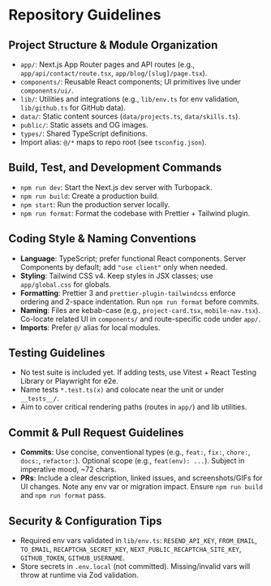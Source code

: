 # Repository Guidelines

## Project Structure & Module Organization

- `app/`: Next.js App Router pages and API routes (e.g., `app/api/contact/route.tsx`, `app/blog/[slug]/page.tsx`).
- `components/`: Reusable React components; UI primitives live under `components/ui/`.
- `lib/`: Utilities and integrations (e.g., `lib/env.ts` for env validation, `lib/github.ts` for GitHub data).
- `data/`: Static content sources (`data/projects.ts`, `data/skills.ts`).
- `public/`: Static assets and OG images.
- `types/`: Shared TypeScript definitions.
- Import alias: `@/*` maps to repo root (see `tsconfig.json`).

## Build, Test, and Development Commands

- `npm run dev`: Start the Next.js dev server with Turbopack.
- `npm run build`: Create a production build.
- `npm start`: Run the production server locally.
- `npm run format`: Format the codebase with Prettier + Tailwind plugin.

## Coding Style & Naming Conventions

- **Language**: TypeScript; prefer functional React components. Server Components by default; add `"use client"` only when needed.
- **Styling**: Tailwind CSS v4. Keep styles in JSX classes; use `app/global.css` for globals.
- **Formatting**: Prettier 3 and `prettier-plugin-tailwindcss` enforce ordering and 2-space indentation. Run `npm run format` before commits.
- **Naming**: Files are kebab-case (e.g., `project-card.tsx`, `mobile-nav.tsx`). Co-locate related UI in `components/` and route-specific code under `app/`.
- **Imports**: Prefer `@/` alias for local modules.

## Testing Guidelines

- No test suite is included yet. If adding tests, use Vitest + React Testing Library or Playwright for e2e.
- Name tests `*.test.ts(x)` and colocate near the unit or under `__tests__/`.
- Aim to cover critical rendering paths (routes in `app/`) and lib utilities.

## Commit & Pull Request Guidelines

- **Commits**: Use concise, conventional types (e.g., `feat:`, `fix:`, `chore:`, `docs:`, `refactor:`). Optional scope (e.g., `feat(env): ...`). Subject in imperative mood, ~72 chars.
- **PRs**: Include a clear description, linked issues, and screenshots/GIFs for UI changes. Note any env var or migration impact. Ensure `npm run build` and `npm run format` pass.

## Security & Configuration Tips

- Required env vars validated in `lib/env.ts`: `RESEND_API_KEY`, `FROM_EMAIL`, `TO_EMAIL`, `RECAPTCHA_SECRET_KEY`, `NEXT_PUBLIC_RECAPTCHA_SITE_KEY`, `GITHUB_TOKEN`, `GITHUB_USERNAME`.
- Store secrets in `.env.local` (not committed). Missing/invalid vars will throw at runtime via Zod validation.
